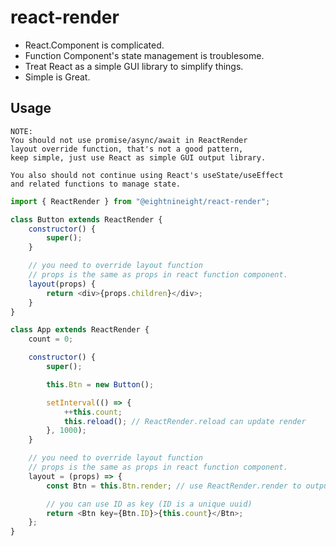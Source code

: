 # react-render

-   React.Component is complicated.
-   Function Component's state management is troublesome.
-   Treat React as a simple GUI library to simplify things.
-   Simple is Great.

## Usage

```
NOTE:
You should not use promise/async/await in ReactRender 
layout override function, that's not a good pattern, 
keep simple, just use React as simple GUI output library.

You also should not continue using React's useState/useEffect 
and related functions to manage state.
```

```js
import { ReactRender } from "@eightnineight/react-render";

class Button extends ReactRender {
    constructor() {
        super();
    }

    // you need to override layout function
    // props is the same as props in react function component.
    layout(props) {
        return <div>{props.children}</div>;
    }
}

class App extends ReactRender {
    count = 0;

    constructor() {
        super();

        this.Btn = new Button();

        setInterval(() => {
            ++this.count;
            this.reload(); // ReactRender.reload can update render
        }, 1000);
    }

    // you need to override layout function
    // props is the same as props in react function component.
    layout = (props) => {
        const Btn = this.Btn.render; // use ReactRender.render to output

        // you can use ID as key (ID is a unique uuid)
        return <Btn key={Btn.ID}>{this.count}</Btn>;
    };
}
```
